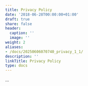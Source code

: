 ```yaml
---
title: Privacy Policy
date: '2018-06-28T00:00:00+01:00'
draft: true
share: false
header:
  caption: ''
  image: ''
weight: 2
aliases:
- /docs/20250606070740_privacy_1_1/
description: ''
linkTitle: Privacy Policy
type: docs
---
```


...
